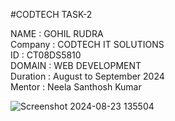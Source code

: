 #CODTECH TASK-2

NAME : GOHIL RUDRA <br>
Company : CODTECH IT SOLUTIONS <br>
ID : CT08DS5810 <br>
DOMAIN : WEB DEVELOPMENT <br>
Duration : August to September 2024 <br>
Mentor : Neela Santhosh Kumar

![Screenshot 2024-08-23 135504](https://github.com/user-attachments/assets/7c158909-f9c3-41cb-8db7-3fe15d078a4f)
